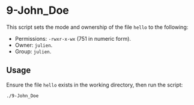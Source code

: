 # 9-John_Doe

This script sets the mode and ownership of the file `hello` to the following:
- Permissions: `-rwxr-x-wx` (751 in numeric form).
- Owner: `julien`.
- Group: `julien`.

## Usage
Ensure the file `hello` exists in the working directory, then run the script:

```bash
./9-John_Doe

